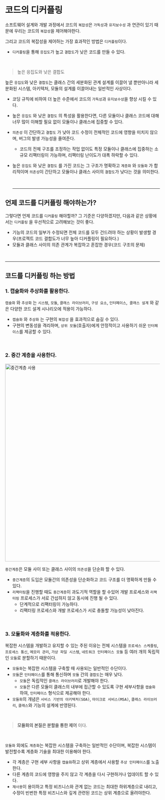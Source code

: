 # 코드의 디커플링

소프트웨어 설계와 개발 과정에서 코드의 `복잡성`은 `가독성`과 `유지보수성` 과 연관이 있기 때문에 우리는 코드의 `복잡성`을 제어해야한다.

그리고 코드의 복잡성을 제어하는 가장 효과적인 방법은 `디커플링`이다.

- `디커플링`을 통해 `응집도`가 높고 `결합도`가 낮은 코드를 만들 수 있다.

<br>

> 높은 응집도와 낮은 결합도

높은 `응집도`와 낮은 `결합도`는 클래스 간의 세분화된 관계 설계를 이끌어 낼 뿐만아니라 세분화된 시스템, 아키텍처, 모듈의 설계를 이끌어내는 일반적인 사상이다.

- 코딩 규칙에 비하여 더 높은 수준에서 코드의 `가독성`과 `유지보수성`을 향상 시킬 수 있다.
- 높은 `응집도` 와 낮은 `결합도` 의 특성을 활용한다면, 다른 모듈이나 클래스 코드에 대해 너무 많이 이해할 필요 없이 모듈이나 클래스에 집중할 수 있다.
- `의존성` 이 간단하고 `결합도` 가 낮아 코드 수정이 전체적인 코드에 영향을 미치지 않으며, 버그의 발생 가능성을 줄여준다.
	- 코드의 전체 구조를 조정하는 작업 없이도 특정 모듈이나 클래스에 집중하는 소규모 리팩터링이 가능하며, 리팩터링 난이도가 대폭 하락할 수 있다.
- 높은 `응집도` 와 낮은 `결합도` 를 가진 코드는 그 구조가 명확하고 `계층화` 와 `모듈화` 가 합리적이며 `의존성`이 간단하고 모듈이나 클래스 사이의 `결합도`가 낮다는 것을 의미한다.

	<br><hr>

## 언제 코드를 디커플링 해야하는가?

그렇다면 언제 코드를 `디커플링` 해야할까? 그 기준은 다양하겠지만, 다음과 같은 상황에서는 `디커플링` 을 우선적으로 고려해보는 것이 좋다.

- 기능의 코드의 일부가 수정되면 전체 코드를 모두 건드려야 하는 상황이 발생할 경우(프로젝트 코드 결합도가 너무 높아 디커플링이 필요하다.)
- 모듈과 클래스 사이의 의존 관계가 복잡하고 혼잡한 경우(코드 구조의 문제)

<br><hr>

## 코드를 디커플링 하는 방법

### 1. 캡슐화와 추상화를 활용한다.

`캡슐화` 와 `추상화` 는 `시스템`, `모듈`, `클래스 라이브러리`, `구성 요소`, `인터페이스`,` 클래스 설계` 와 같은 다양한 코드 설계 시나리오에 적용이 가능하다.

- `캡슐화` 와 `추상화` 는 구현의 `복잡성` 을 효과적으로 숨길 수 있다.
- 구현의 변동성을 격리하며, `상위 모듈`(호출자)에게 안정적이고 사용하기 쉬운 `인터페이스`를 제공할 수 있다.

<br>

### 2. 중간 계층을 사용한다.

<img width="642" alt="중간계층 사용" src="https://github.com/KEEMSY/STUDY/assets/96563125/a5ae8254-5592-47e2-a062-671a28727a5b">

<br>

`중간계층`은 모듈 사이 또는 클래스 사이의 `의존성`을 단순화 할 수 있다.

- `중간계층`의 도입은 모듈간의 의존성을 단순화하고 코드 구조를 더 명확하게 만들 수 있다.
- `리팩터링`을 진행할 때도 `중간계층`이 과도기적 역할을 할 수있어 개발 프로세스와 `리팩터링` 프로세스가 서로 간섭하지 않고 동시에 진행 될 수 있다.
	- 단계적으로 리팩터링이 가능하다.
	- 리팩터링 프로세스와 개발 프로세스가 서로 충돌할 가능성이 낮아진다.

<br>

### 3. 모듈화와 계층화를 적용한다.

복잡한 시스템을 개발하고 유지할 수 있는 주된 이유는 전체 시스템을 `프로세스 스케줄링`, `프로세스 통신`, `메모리 관리`, `가상 파일 시스템`, `네트워크 인터페이스 모듈` 등 여러 개의 독립적인 `모듈`로 분할하기 때문이다.

- `모듈화`는 복잡한 시스템을 구축할 때 사용되는 일반적인 수단이다.
- `모듈`은 `인터페이스`를 통해 통신하며 `모듈` 간의 `결합도`는 매우 낮다.
	- `모듈`은 독립적인 `클래스 라이브러리`로 개발해야 한다.
	- `모듈`은 다른 모듈이 클래스의 내부에 접근할 수 있도록 구현 세부사항을 `캡슐화` 하여, `인터페이스` 형식으로 제공해야 한다.
- `모듈화`의 개념은 `서비스 기반의 아키텍처(SOA)`, `마이크로 서비스(MSA)`, `클래스 라이브러리`, `클래스`와 기능의 설계에 반영된다.

<br>

> **모듈화의 본질은 분할을 통한 제어** 이다.


<br>

`모듈화` 외에도 `계층화`는 복잡한 시스템을 구축하는 일반적인 수단이며, 복잡한 시스템이 발전할수록 계층화 기술을 최대한 이용해야 한다.

- 각 계층은 구현 세부 사항을 `캡슐화`하고 상위 계층에서 사용할 `추상 인터페이스`를 노출한다.
- 다른 계층의 코드에 영향을 주지 않고 각 계층을 다시 구현하거나 업데이트 할 수 있다.
- `재사용`이 용이하고 특정 비즈니스와 관계 없는 코드는 최대한 하위계층으로 내리고, 수정이 빈번한 특정 비즈니스와 깊게 관련된 코드는 상위 계층으로 올려야한다.
